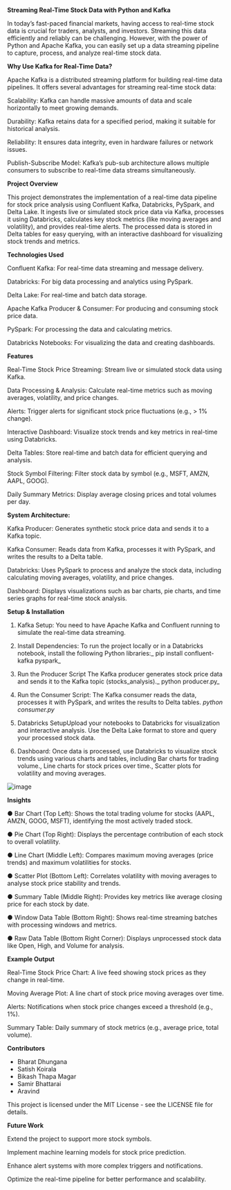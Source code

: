 **Streaming Real-Time Stock Data with Python and Kafka**

In today’s fast-paced financial markets, having access to real-time stock data is crucial for traders, analysts, and investors. Streaming this data efficiently and reliably can be challenging. However, with the power of Python and Apache Kafka, you can easily set up a data streaming pipeline to capture, process, and analyze real-time stock data.

**Why Use Kafka for Real-Time Data?**

Apache Kafka is a distributed streaming platform for building real-time data pipelines. 
It offers several advantages for streaming real-time stock data:

Scalability: Kafka can handle massive amounts of data and scale horizontally to meet growing demands.

Durability: Kafka retains data for a specified period, making it suitable for historical analysis.

Reliability: It ensures data integrity, even in hardware failures or network issues.

Publish-Subscribe Model: Kafka’s pub-sub architecture allows multiple consumers to subscribe to real-time data streams simultaneously.

**Project Overview**

This project demonstrates the implementation of a real-time data pipeline for stock price analysis using Confluent Kafka, Databricks, PySpark, and Delta Lake. It ingests live or simulated stock price data via Kafka, processes it using Databricks, calculates key stock metrics (like moving averages and volatility), and provides real-time alerts. The processed data is stored in Delta tables for easy querying, with an interactive dashboard for visualizing stock trends and metrics.

**Technologies Used**

Confluent Kafka: For real-time data streaming and message delivery.

Databricks: For big data processing and analytics using PySpark.

Delta Lake: For real-time and batch data storage.

Apache Kafka Producer & Consumer: For producing and consuming stock price data.

PySpark: For processing the data and calculating metrics.

Databricks Notebooks: For visualizing the data and creating dashboards.

**Features**

Real-Time Stock Price Streaming: Stream live or simulated stock data using Kafka.

Data Processing & Analysis: Calculate real-time metrics such as moving averages, volatility, and price changes.

Alerts: Trigger alerts for significant stock price fluctuations (e.g., > 1% change).

Interactive Dashboard: Visualize stock trends and key metrics in real-time using Databricks.

Delta Tables: Store real-time and batch data for efficient querying and analysis.

Stock Symbol Filtering: Filter stock data by symbol (e.g., MSFT, AMZN, AAPL, GOOG).

Daily Summary Metrics: Display average closing prices and total volumes per day.

**System Architecture:**

Kafka Producer: Generates synthetic stock price data and sends it to a Kafka topic.

Kafka Consumer: Reads data from Kafka, processes it with PySpark, and writes the results to a Delta table.

Databricks: Uses PySpark to process and analyze the stock data, including calculating moving averages, volatility, and price changes.

Dashboard: Displays visualizations such as bar charts, pie charts, and time series graphs for real-time stock analysis.

**Setup & Installation**

1. Kafka Setup: You need to have Apache Kafka and Confluent running to simulate the real-time data streaming.

2. Install Dependencies: To run the project locally or in a Databricks notebook, install the following Python libraries:_ pip install confluent-kafka pyspark_

3. Run the Producer Script The Kafka producer generates stock price data and sends it to the Kafka topic (stocks_analysis)._ python producer.py_

4. Run the Consumer Script: The Kafka consumer reads the data, processes it with PySpark, and writes the results to Delta tables. _python consumer.py_

5. Databricks SetupUpload your notebooks to Databricks for visualization and interactive analysis. Use the Delta Lake format to store and query your processed stock data.

6. Dashboard: Once data is processed, use Databricks to visualize stock trends using various charts and tables, including Bar charts for trading volume., Line charts for stock prices over time., Scatter plots for volatility and moving averages.

![image](https://github.com/user-attachments/assets/ceb6c155-fe00-4fbd-b7e5-db25bb01914e)

**Insights**

● Bar Chart (Top Left): Shows the total trading volume for stocks (AAPL, AMZN, GOOG, MSFT), identifying the most actively traded stock.

● Pie Chart (Top Right): Displays the percentage contribution of each stock to overall volatility.

● Line Chart (Middle Left): Compares maximum moving averages (price trends) and maximum volatilities for stocks.

● Scatter Plot (Bottom Left): Correlates volatility with moving averages to analyse stock price stability and trends.

● Summary Table (Middle Right): Provides key metrics like average closing price for each stock by date.

● Window Data Table (Bottom Right): Shows real-time streaming batches with processing windows and metrics.

● Raw Data Table (Bottom Right Corner): Displays unprocessed stock data like Open, High, and Volume for analysis.


**Example Output**

Real-Time Stock Price Chart: A live feed showing stock prices as they change in real-time.

Moving Average Plot: A line chart of stock price moving averages over time.

Alerts: Notifications when stock price changes exceed a threshold (e.g., 1%).

Summary Table: Daily summary of stock metrics (e.g., average price, total volume).

**Contributors**

- Bharat Dhungana
- Satish Koirala
- Bikash Thapa Magar
- Samir Bhattarai
- Aravind 

This project is licensed under the MIT License - see the LICENSE file for details.

**Future Work**

Extend the project to support more stock symbols.

Implement machine learning models for stock price prediction.

Enhance alert systems with more complex triggers and notifications.

Optimize the real-time pipeline for better performance and scalability.



